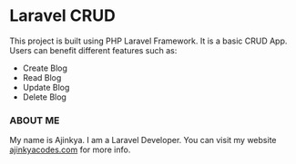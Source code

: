 # Laravel CRUD

This project is built using PHP Laravel Framework. It is a basic CRUD App. Users can benefit different features such as:

- Create Blog
- Read Blog
- Update Blog
- Delete Blog

### ABOUT ME

My name is Ajinkya. I am a Laravel Developer. You can visit my website [ajinkyacodes.com](https://ajinkyacodes.com) for more info.
